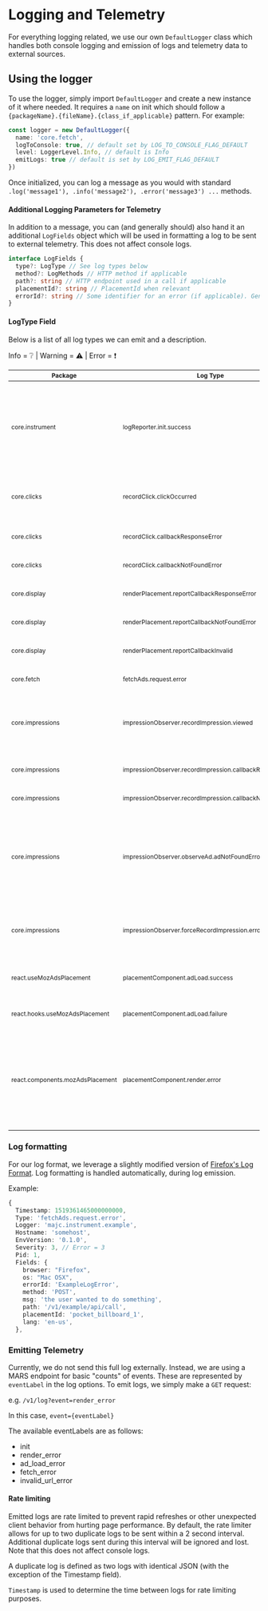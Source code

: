 # Logging and Telemetry

For everything logging related, we use our own `DefaultLogger` class which handles both console logging and emission of logs and telemetry data to external sources.

## Using the logger

To use the logger, simply import `DefaultLogger` and create a new instance of it where needed. It requires a `name` on init which should follow a `{packageName}.{fileName}.{class_if_applicable}` pattern. For example:
``` typescript
const logger = new DefaultLogger({
  name: 'core.fetch',
  logToConsole: true, // default set by LOG_TO_CONSOLE_FLAG_DEFAULT
  level: LoggerLevel.Info, // default is Info
  emitLogs: true // default is set by LOG_EMIT_FLAG_DEFAULT
})
```

Once initialized, you can log a message as you would with standard `.log('message1'), .info('message2'), .error('message3') ...` methods.


#### Additional Logging Parameters for Telemetry

In addition to a message, you can (and generally should) also hand it an additional `LogFields` object which will be used in formatting a log to be sent to external telemetry. This does not affect console logs.

```typescript
interface LogFields {
  type?: LogType // See log types below
  method?: LogMethods // HTTP method if applicable
  path?: string // HTTP endpoint used in a call if applicable
  placementId?: string // PlacementId when relevant
  errorId?: string // Some identifier for an error (if applicable). Generally Error.name
}
```

#### LogType Field

Below is a list of all log types we can emit and a description.

Info = :grey_question: | Warning = :warning: | Error = :exclamation:
<style scoped>
table {
  font-size: 12px;
}
</style>

| Package | Log Type | Severety | Description |
| ------- | -------- | :--------: | ----------- |
| core.instrument | logReporter.init.success | :grey_question: | The LogReporter has been initailized. This is the soonest a health check message can be sent and because LogReporter is a singleton, should only happen once per user session. This can be treated as an "init ping" |
| core.clicks | recordClick.clickOccurred | :grey_question: | A click occurred on an ad. Note: this happens regardless of the click callback URL request outcome |
| core.clicks | recordClick.callbackResponseError | :exclamation: | A non-200 response was returned from the click callback request |
| core.clicks | recordClick.callbackNotFoundError | :exclamation: | No click callback URL found for a given placement |
| core.display | renderPlacement.reportCallbackResponseError | :exclamation: | A non-200 response was returned from the report callback request |
| core.display | renderPlacement.reportCallbackNotFoundError | :exclamation: | No report callback URL found for a given placement |
| core.display | renderPlacement.reportCallbackInvalid | :exclamation: | An invalid report callback URL found for a given placement |
| core.fetch | fetchAds.request.error | :exclamation: | A non-200 response was returned from the getAds request |
| core.impressions | impressionObserver.recordImpression.viewed | :grey_question: | An impression as registered by the impressionObserver for a given placement. Note: this happens regardless of the callback URL request outcome |
| core.impressions | impressionObserver.recordImpression.callbackResponseError | :exclamation:  | A non-200 response was returned from the impression callback request |
| core.impressions | impressionObserver.recordImpression.callbackNotFoundError | :exclamation: | No report callback URL found for a given placement |
| core.impressions | impressionObserver.observeAd.adNotFoundError | :warning: | When trying to add a placement to the observer, the querySelector could not find an element with a matching placementId. This doesn't mean the ad won't be shown, but likely impression and click callbacks might fail. |
| core.impressions | impressionObserver.forceRecordImpression.error | :exclamation:  | When attempting to force an impression (usually as a result of a click before the view thresdhold is hit) the placementId could not be found |
| react.useMozAdsPlacement | placementComponent.adLoad.success | :grey_question:  | The MozAdsPlacement component loaded placement ad content successfully. |
| react.hooks.useMozAdsPlacement | placementComponent.adLoad.failure | :exclamation:  | The MozAdsPlacement component failed to fetch ads. |
| react.components.mozAdsPlacement | placementComponent.render.error | :exclamation:  | Some error occured during the rendering of the MozAdsPlacement componenSomething went wrong during the rendering of the MozAdsPlacement component. This likely implies that no ad was shown and we reverted to fallback content. |


### Log formatting

For our log format, we leverage a slightly modified version of [Firefox's Log Format](https://wiki.mozilla.org/Firefox/Services/Logging). Log formatting is handled automatically, during log emission.

Example:
```typescript
{
  Timestamp: 1519361465000000000,
  Type: 'fetchAds.request.error',
  Logger: 'majc.instrument.example',
  Hostname: 'somehost',
  EnvVersion: '0.1.0',
  Severity: 3, // Error = 3
  Pid: 1,
  Fields: {
    browser: "Firefox",
    os: "Mac OSX",
    errorId: 'ExampleLogError',
    method: 'POST',
    msg: 'the user wanted to do something',
    path: '/v1/example/api/call',
    placementId: 'pocket_billboard_1',
    lang: 'en-us',
  },
```


### Emitting Telemetry

Currently, we do not send this full log externally. Instead, we are using a MARS endpoint for basic "counts" of events. These are represented by `eventLabel` in the log options. To emit logs, we simply make a `GET` request:

e.g. `/v1/log?event=render_error`

In this case, `event={eventLabel}`

The available eventLabels are as follows:
- init
- render_error
- ad_load_error
- fetch_error
- invalid_url_error

#### Rate limiting

Emitted logs are rate limited to prevent rapid refreshes or other unexpected client behavior from hurting page performance. By default, the rate limiter allows for up to two duplicate logs to be sent within a 2 second interval. Additional duplicate logs sent during this interval will be ignored and lost. Note that this does not affect console logs.

A duplicate log is defined as two logs with identical JSON (with the exception of the Timestamp field).

`Timestamp` is used to determine the time between logs for rate limiting purposes.
